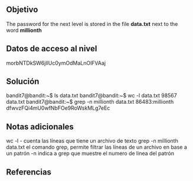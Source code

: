 ## Objetivo
The password for the next level is stored in the file **data.txt** next to the word **millionth**
## Datos de acceso al nivel
morbNTDkSW6jIlUc0ymOdMaLnOlFVAaj
## Solución
bandit7@bandit:~$ ls
data.txt
bandit7@bandit:~$ wc -l data.txt
98567 data.txt
bandit7@bandit:~$ grep -n millionth data.txt
86483:millionth dfwvzFQi4mU0wfNbFOe9RoWskMLg7eEc
## Notas adicionales
wc -l - cuenta las líneas que tiene un archivo de texto 
grep -n millionth data.txt el comando grep, permite filtrar las líneas de un archivo en base a un patrón 
-n indica a grep que muestre el numero de linea del patrón

## Referencias
